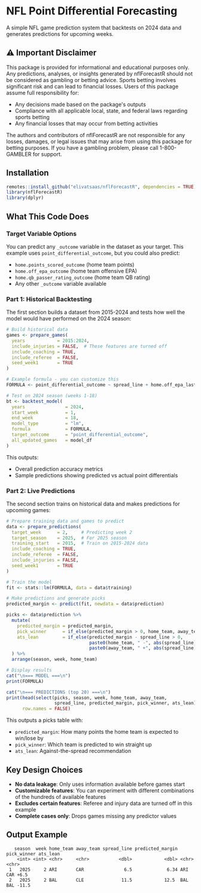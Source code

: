 # NFL Point Differential Forecasting

A simple NFL game prediction system that backtests on 2024 data and generates predictions for upcoming weeks.

## ⚠️ Important Disclaimer

This package is provided for informational and educational purposes only. Any predictions, analyses, or insights generated by nflForecastR should not be considered as gambling or betting advice. Sports betting involves significant risk and can lead to financial losses. Users of this package assume full responsibility for:

- Any decisions made based on the package's outputs
- Compliance with all applicable local, state, and federal laws regarding sports betting
- Any financial losses that may occur from betting activities

The authors and contributors of nflForecastR are not responsible for any losses, damages, or legal issues that may arise from using this package for betting purposes. If you have a gambling problem, please call 1-800-GAMBLER for support.

## Installation

```r
remotes::install_github("elivatsaas/nflForecastR", dependencies = TRUE)
library(nflForecastR)
library(dplyr)
```

## What This Code Does

### Target Variable Options

You can predict any `_outcome` variable in the dataset as your target. This example uses `point_differential_outcome`, but you could also predict:
- `home.points_scored_outcome` (home team points)
- `home.off_epa_outcome` (home team offensive EPA)
- `home.qb_passer_rating_outcome` (home team QB rating)
- Any other `_outcome` variable available

### Part 1: Historical Backtesting

The first section builds a dataset from 2015-2024 and tests how well the model would have performed on the 2024 season:

```r
# Build historical data
games <- prepare_games(
  years            = 2015:2024,
  include_injuries = FALSE,  # These features are turned off
  include_coaching = TRUE,
  include_referee  = FALSE,
  seed_week1       = TRUE
)

# Example formula - you can customize this
FORMULA <- point_differential_outcome ~ spread_line + home.off_epa_last3 + away.def_epa_last3

# Test on 2024 season (weeks 1-18)
bt <- backtest_model(
  years               = 2024,
  start_week          = 1,
  end_week            = 18,
  model_type          = "lm",
  formula             = FORMULA,
  target_outcome      = "point_differential_outcome",
  all_updated_games   = model_df
)
```

This outputs:
- Overall prediction accuracy metrics
- Sample predictions showing predicted vs actual point differentials

### Part 2: Live Predictions

The second section trains on historical data and makes predictions for upcoming games:

```r
# Prepare training data and games to predict
data <- prepare_predictions(
  target_week      = 2,     # Predicting week 2
  target_season    = 2025,  # For 2025 season
  training_start   = 2015,  # Train on 2015-2024 data
  include_coaching = TRUE,
  include_referee  = FALSE,
  include_injuries = FALSE,
  seed_week1       = TRUE
)

# Train the model
fit <- stats::lm(FORMULA, data = data$training)

# Make predictions and generate picks
predicted_margin <- predict(fit, newdata = data$prediction)

picks <- data$prediction %>%
  mutate(
    predicted_margin = predicted_margin,
    pick_winner      = if_else(predicted_margin > 0, home_team, away_team),
    ats_lean         = if_else(predicted_margin - spread_line > 0,
                               paste0(home_team, " -", abs(spread_line)),
                               paste0(away_team, " +", abs(spread_line)))
  ) %>%
  arrange(season, week, home_team)

# Display results
cat("\n=== MODEL ===\n")
print(FORMULA)

cat("\n=== PREDICTIONS (top 20) ===\n")
print(head(select(picks, season, week, home_team, away_team,
                  spread_line, predicted_margin, pick_winner, ats_lean), 20), 
      row.names = FALSE)
```

This outputs a picks table with:
- `predicted_margin`: How many points the home team is expected to win/lose by
- `pick_winner`: Which team is predicted to win straight up
- `ats_lean`: Against-the-spread recommendation

## Key Design Choices

- **No data leakage**: Only uses information available before games start
- **Customizable features**: You can experiment with different combinations of the hundreds of available features
- **Excludes certain features**: Referee and injury data are turned off in this example
- **Complete cases only**: Drops games missing any predictor values

## Output Example

```
   season  week home_team away_team spread_line predicted_margin pick_winner ats_lean 
    <int> <int> <chr>     <chr>           <dbl>            <dbl> <chr>       <chr>    
 1   2025     2 ARI       CAR               6.5             6.34 ARI         CAR +6.5 
 2   2025     2 BAL       CLE              11.5            12.5  BAL         BAL -11.5
```
